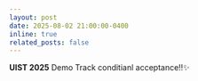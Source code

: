```yaml
---
layout: post
date: 2025-08-02 21:00:00-0400
inline: true
related_posts: false
---
```


**UIST 2025** Demo Track conditianl acceptance!!:sparkles:
